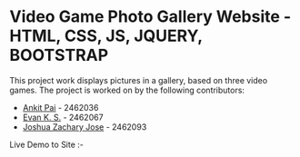 # Video Game Photo Gallery Website - HTML, CSS, JS, JQUERY, BOOTSTRAP

This project work displays pictures in a gallery, based on three video games. The project is worked on by the following contributors:

- [Ankit Pai](https://github.com/Jacksss-hub) - 2462036 
- [Evan K. S.](https://github.com/EVAN-KS) - 2462067 
- [Joshua Zachary Jose](https://github.com/joshuazacharyjose) - 2462093

Live Demo to Site :- 
